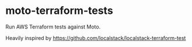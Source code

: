 # moto-terraform-tests
Run AWS Terraform tests against Moto.

Heavily inspired by https://github.com/localstack/localstack-terraform-test
